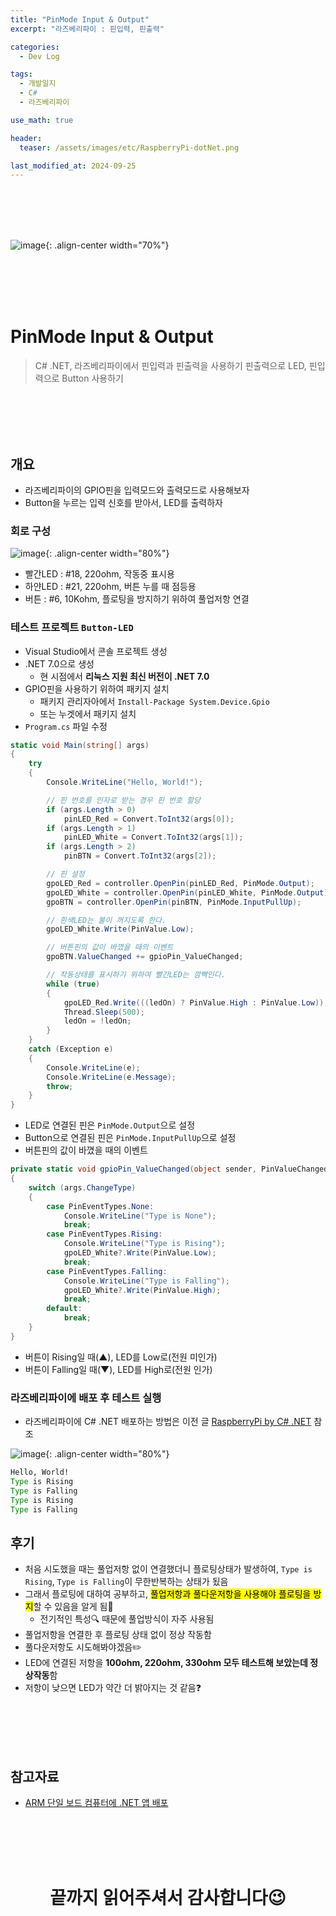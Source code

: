 ```yaml
---
title: "PinMode Input & Output"
excerpt: "라즈베리파이 : 핀입력, 핀출력"

categories:
  - Dev Log

tags:
  - 개발일지
  - C#
  - 라즈베리파이

use_math: true

header:
  teaser: /assets/images/etc/RaspberryPi-dotNet.png

last_modified_at: 2024-09-25
---
```





<br><br><br><br>


![image](../../assets/images/etc/RaspberryPi-dotNet.png){: .align-center width="70%"}

<br><br><br><br>


# PinMode Input & Output
> C# .NET, 라즈베리파이에서 핀입력과 핀출력을 사용하기
> 핀출력으로 LED, 핀입력으로 Button 사용하기  




<br><br><br><br>


## 개요
- 라즈베리파이의 GPIO핀을 입력모드와 출력모드로 사용해보자  
- Button을 누르는 입력 신호를 받아서, LED를 출력하자


### 회로 구성

![image](../../assets/images/post/Button-LED/Button-LED.jpg){: .align-center width="80%"}

- 빨간LED : #18, 220ohm, 작동중 표시용
- 하얀LED : #21, 220ohm, 버튼 누를 때 점등용
- 버튼 : #6, 10Kohm, 플로팅을 방지하기 위하여 풀업저항 연결


### 테스트 프로젝트 `Button-LED`  
- Visual Studio에서 콘솔 프로젝트 생성  
- .NET 7.0으로 생성  
  - 현 시점에서 **리눅스 지원 최신 버전이 .NET 7.0**  
- GPIO핀을 사용하기 위하여 패키지 설치
  - 패키지 관리자아에서 `Install-Package System.Device.Gpio`
  - 또는 누겟에서 패키지 설치
- `Program.cs` 파일 수정  

```cs
static void Main(string[] args)
{
    try
    {
        Console.WriteLine("Hello, World!");

        // 핀 번호를 인자로 받는 경우 핀 번호 할당
        if (args.Length > 0)
            pinLED_Red = Convert.ToInt32(args[0]);
        if (args.Length > 1)
            pinLED_White = Convert.ToInt32(args[1]);
        if (args.Length > 2)
            pinBTN = Convert.ToInt32(args[2]);

        // 핀 설정
        gpoLED_Red = controller.OpenPin(pinLED_Red, PinMode.Output);
        gpoLED_White = controller.OpenPin(pinLED_White, PinMode.Output);
        gpoBTN = controller.OpenPin(pinBTN, PinMode.InputPullUp);

        // 흰색LED는 불이 꺼지도록 한다.
        gpoLED_White.Write(PinValue.Low);

        // 버튼핀의 값이 바꼈을 때의 이벤트
        gpoBTN.ValueChanged += gpio​Pin_ValueChanged;

        // 작동상태를 표시하기 위하여 빨간LED는 깜빡인다.
        while (true)
        {
            gpoLED_Red.Write(((ledOn) ? PinValue.High : PinValue.Low));
            Thread.Sleep(500);
            ledOn = !ledOn;
        }
    }
    catch (Exception e)
    {
        Console.WriteLine(e);
        Console.WriteLine(e.Message);
        throw;
    }
}
```

- LED로 연결된 핀은 `PinMode.Output`으로 설정
- Button으로 연결된 핀은 `PinMode.InputPullUp`으로 설정
- 버튼핀의 값이 바꼈을 때의 이벤트

```cs
private static void gpioPin_ValueChanged(object sender, PinValueChangedEventArgs args)
{
    switch (args.ChangeType)
    {
        case PinEventTypes.None:
            Console.WriteLine("Type is None");
            break;
        case PinEventTypes.Rising:
            Console.WriteLine("Type is Rising");
            gpoLED_White?.Write(PinValue.Low);
            break;
        case PinEventTypes.Falling:
            Console.WriteLine("Type is Falling");
            gpoLED_White?.Write(PinValue.High);
            break;
        default:
            break;
    }
}
```

- 버튼이 Rising일 때(▲), LED를 Low로(전원 미인가)
- 버튼이 Falling일 때(▼), LED를 High로(전원 인가)



### 라즈베리파이에 배포 후 테스트 실행
- 라즈베리파이에 C# .NET 배포하는 방법은 이전 글 [RaspberryPi by C# .NET](https://leeyeonjun85.github.io/dev%20log/RaspberryPi-by-C-.NET/) 참조

![image](../../assets/images/post/Button-LED/Button-LED.gif){: .align-center width="80%"}

```cmd
Hello, World!
Type is Rising
Type is Falling
Type is Rising
Type is Falling
```




## 후기  
- 처음 시도했을 때는 풀업저항 없이 연결했더니 플로팅상태가 발생하여, `Type is Rising`, `Type is Falling`이 무한반복하는 상태가 됬음
- 그래서 플로팅에 대하여 공부하고, <mark>풀업저항과 풀다운저항을 사용해야 플로팅을 방지</mark>할 수 있음을 알게 됨📌
  - 전기적인 특성🔍 때문에 풀업방식이 자주 사용됨
- 풀업저항을 연결한 후 플로팅 상태 없이 정상 작동함
- 풀다운저항도 시도해봐야겠음✏️
- LED에 연결된 저항을 **100ohm, 220ohm, 330ohm 모두 테스트해 보았는데 정상작동**함
- 저항이 낮으면 LED가 약간 더 밝아지는 것 같음❓






<br><br><br><br>


## 참고자료
- [ARM 단일 보드 컴퓨터에 .NET 앱 배포](https://learn.microsoft.com/ko-kr/dotnet/iot/deployment)




<br><br><br><br>
<center>
<h1>끝까지 읽어주셔서 감사합니다😉</h1>
</center>
<br><br><br><br>





